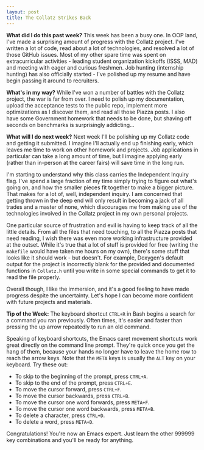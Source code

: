```yaml
---
layout: post
title: The Collatz Strikes Back
---
```


**What did I do this past week?** This week has been a busy one. In OOP land, I've made a surprising amount of progress with the Collatz project. I've written a lot of code, read about a lot of technologies, and resolved a lot of those GitHub issues. Most of my other spare time was spent on extracurricular activities - leading student organization kickoffs (ISSS, MAD) and meeting with eager and curious freshmen. Job hunting (internship hunting) has also officially started - I've polished up my resume and have begin passing it around to recruiters.

**What's in my way?** While I've won a number of battles with the Collatz project, the war is far from over. I need to polish up my documentation, upload the acceptance tests to the public repo, implement more optimizations as I discover them, and read all those Piazza posts. I also have some Government homework that needs to be done, but shaving off seconds on benchmarks is surprisingly addicting...

**What will I do next week?** Next week I'll be polishing up my Collatz code and getting it submitted. I imagine I'll actually end up finishing early, which leaves me time to work on other homework and projects. Job applications in particular can take a long amount of time, but I imagine applying early (rather than in-person at the career fairs) will save time in the long run.

I'm starting to understand why this class carries the Independent Inquiry flag. I've spend a large fraction of my time simply trying to figure out what's going on, and how the smaller pieces fit together to make a bigger picture. That makes for a lot of, well, independent inquiry. I am concerned that getting thrown in the deep end will only result in becoming a jack of all trades and a master of none, which discourages me from making use of the technologies involved in the Collatz project in my own personal projects.

One particular source of frustration and evil is having to keep track of all the little details. From all the files that need touching, to all the Piazza posts that need reading, I wish there was even more working infrastructure provided at the outset. While it's true that a lot of stuff is provided for free (writing the `makefile` would have taken me hours on my own), there's some stuff that looks like it should work - but doesn't. For example, Doxygen's default output for the project is incorrectly blank for the provided and documented functions in `Collatz.h` until you write in some special commands to get it to read the file properly.

Overall though, I like the immersion, and it's a good feeling to have made progress despite the uncertainty. Let's hope I can become more confident with future projects and materials.

**Tip of the Week:** The keyboard shortcut `CTRL+R` in Bash begins a search for a command you ran previously. Often times, it's easier and faster than pressing the up arrow repeatedly to run an old command.

Speaking of keyboard shortcuts, the Emacs caret movement shortcuts work great directly on the command line prompt. They're quick once you get the hang of them, because your hands no longer have to leave the home row to reach the arrow keys. Note that the `META` keys is usually the `ALT` key on your keyboard. Try these out:

 - To skip to the beginning of the prompt, press `CTRL+A`.
 - To skip to the end of the prompt, press `CTRL+E`.
 - To move the cursor forward, press `CTRL+F`.
 - To move the cursor backwards, press `CTRL+B`.
 - To move the cursor one word forwards, press `META+F`.
 - To move the cursor one word backwards, press `META+B`.
 - To delete a character, press `CTRL+D`.
 - To delete a word, press `META+D`.

Congratulations! You're now an Emacs expert. Just learn the other 999999 key combinations and you'll be ready for anything.